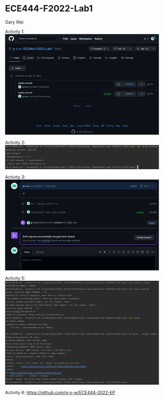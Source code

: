 # ECE444-F2022-Lab1
Gary Wei

Activity 1:
![img.png](img.png)

Activity 2:
![img_1.png](img_1.png)

Activity 3:
![img_2.png](img_2.png)

Activity 5:
![img_3.png](img_3.png)

Activity 6:
https://github.com/g-x-w/ECE444-2022-EP